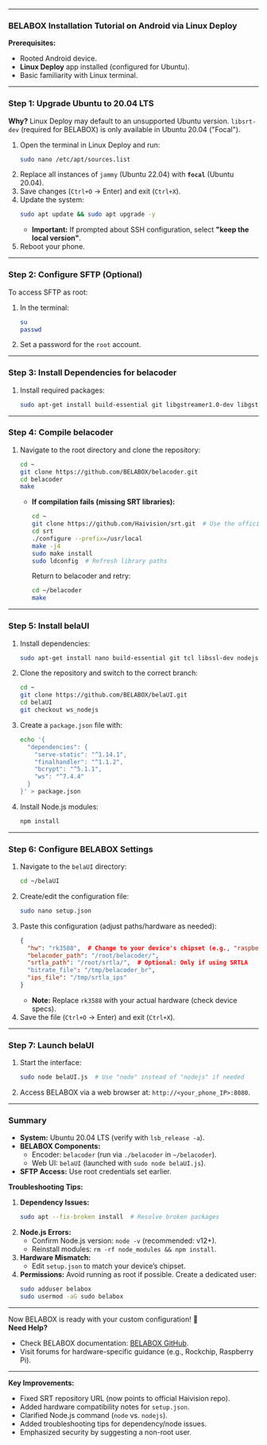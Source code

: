 

---

### **BELABOX Installation Tutorial on Android via Linux Deploy**  
**Prerequisites:**  
- Rooted Android device.  
- **Linux Deploy** app installed (configured for Ubuntu).  
- Basic familiarity with Linux terminal.  

---

### **Step 1: Upgrade Ubuntu to 20.04 LTS**  
**Why?** Linux Deploy may default to an unsupported Ubuntu version. `libsrt-dev` (required for BELABOX) is only available in Ubuntu 20.04 ("Focal").  

1. Open the terminal in Linux Deploy and run:  
   ```bash
   sudo nano /etc/apt/sources.list
   ```  
2. Replace all instances of `jammy` (Ubuntu 22.04) with **`focal`** (Ubuntu 20.04).  
3. Save changes (`Ctrl+O` → Enter) and exit (`Ctrl+X`).  
4. Update the system:  
   ```bash
   sudo apt update && sudo apt upgrade -y
   ```  
   - **Important:** If prompted about SSH configuration, select **"keep the local version"**.  
5. Reboot your phone.  

---

### **Step 2: Configure SFTP (Optional)**  
To access SFTP as root:  
1. In the terminal:  
   ```bash
   su
   passwd
   ```  
2. Set a password for the `root` account.  

---

### **Step 3: Install Dependencies for belacoder**  
1. Install required packages:  
   ```bash
   sudo apt-get install build-essential git libgstreamer1.0-dev libgstreamer-plugins-base1.0-dev libsrt-dev -y
   ```  

---

### **Step 4: Compile belacoder**  
1. Navigate to the root directory and clone the repository:  
   ```bash
   cd ~
   git clone https://github.com/BELABOX/belacoder.git
   cd belacoder
   make
   ```  
   - **If compilation fails (missing SRT libraries):**  
     ```bash
     cd ~
     git clone https://github.com/Haivision/srt.git  # Use the official SRT repo
     cd srt
     ./configure --prefix=/usr/local
     make -j4
     sudo make install
     sudo ldconfig  # Refresh library paths
     ```  
     Return to belacoder and retry:  
     ```bash
     cd ~/belacoder
     make
     ```  

---

### **Step 5: Install belaUI**  
1. Install dependencies:  
   ```bash
   sudo apt-get install nano build-essential git tcl libssl-dev nodejs npm usb-modeswitch libgstreamer1.0-dev libgstreamer-plugins-base1.0-dev -y
   ```  
2. Clone the repository and switch to the correct branch:  
   ```bash
   cd ~
   git clone https://github.com/BELABOX/belaUI.git
   cd belaUI
   git checkout ws_nodejs
   ```  
3. Create a `package.json` file with:  
   ```bash
   echo '{
     "dependencies": {
       "serve-static": "^1.14.1",
       "finalhandler": "^1.1.2",
       "bcrypt": "^5.1.1",
       "ws": "^7.4.4"
     }
   }' > package.json
   ```  
4. Install Node.js modules:  
   ```bash
   npm install
   ```  

---

### **Step 6: Configure BELABOX Settings**  
1. Navigate to the `belaUI` directory:  
   ```bash
   cd ~/belaUI
   ```  
2. Create/edit the configuration file:  
   ```bash
   sudo nano setup.json
   ```  
3. Paste this configuration (adjust paths/hardware as needed):  
   ```json
   {
     "hw": "rk3588",  # Change to your device's chipset (e.g., "raspberrypi", "odroid")
     "belacoder_path": "/root/belacoder/",
     "srtla_path": "/root/srtla/",  # Optional: Only if using SRTLA
     "bitrate_file": "/tmp/belacoder_br",
     "ips_file": "/tmp/srtla_ips"
   }
   ```  
   - **Note:** Replace `rk3588` with your actual hardware (check device specs).  
4. Save the file (`Ctrl+O` → Enter) and exit (`Ctrl+X`).  

---

### **Step 7: Launch belaUI**  
1. Start the interface:  
   ```bash
   sudo node belaUI.js  # Use "node" instead of "nodejs" if needed
   ```  
2. Access BELABOX via a web browser at: `http://<your_phone_IP>:8080`.  

---

### **Summary**  
- **System:** Ubuntu 20.04 LTS (verify with `lsb_release -a`).  
- **BELABOX Components:**  
  - Encoder: `belacoder` (run via `./belacoder` in `~/belacoder`).  
  - Web UI: `belaUI` (launched with `sudo node belaUI.js`).  
- **SFTP Access:** Use root credentials set earlier.  

**Troubleshooting Tips:**  
1. **Dependency Issues:**  
   ```bash
   sudo apt --fix-broken install  # Resolve broken packages
   ```  
2. **Node.js Errors:**  
   - Confirm Node.js version: `node -v` (recommended: v12+).  
   - Reinstall modules: `rm -rf node_modules && npm install`.  
3. **Hardware Mismatch:**  
   - Edit `setup.json` to match your device’s chipset.  
4. **Permissions:** Avoid running as root if possible. Create a dedicated user:  
   ```bash
   sudo adduser belabox
   sudo usermod -aG sudo belabox
   ```  

---

Now BELABOX is ready with your custom configuration! 🚀  
**Need Help?**  
- Check BELABOX documentation: [BELABOX GitHub](https://github.com/BELABOX).  
- Visit forums for hardware-specific guidance (e.g., Rockchip, Raspberry Pi).  

---

**Key Improvements:**  
- Fixed SRT repository URL (now points to official Haivision repo).  
- Added hardware compatibility notes for `setup.json`.  
- Clarified Node.js command (`node` vs. `nodejs`).  
- Added troubleshooting tips for dependency/node issues.  
- Emphasized security by suggesting a non-root user.

